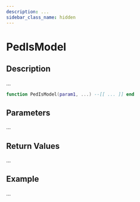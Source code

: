 ```yaml
---
description: ...
sidebar_class_name: hidden
---
```


# PedIsModel

## Description

...

```lua
function PedIsModel(param1, ...) --[[ ... ]] end
```

## Parameters

...

## Return Values

...

## Example

...

